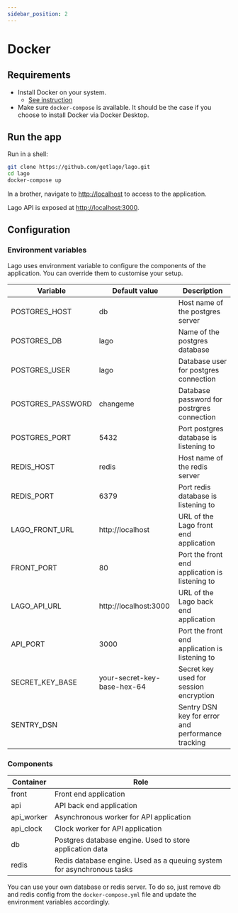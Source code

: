 ```yaml
---
sidebar_position: 2
---
```


# Docker

## Requirements

* Install Docker on your system.
  * [See instruction](https://docs.docker.com/get-docker/)
* Make sure `docker-compose` is available. It should be the case if you choose to install Docker via Docker Desktop.

## Run the app

Run in a shell:

```bash
git clone https://github.com/getlago/lago.git
cd lago
docker-compose up
```

In a brother, navigate to [http://localhost](http://localhost) to access to the application.

Lago API is exposed at [http://localhost:3000](http://localhost:3000).

## Configuration

### Environment variables

Lago uses environment variable to configure the components of the application.
You can override them to customise your setup.

| Variable | Default value | Description |
|--|--|--|
| POSTGRES_HOST | db | Host name of the postgres server |
| POSTGRES_DB | lago | Name of the postgres database |
| POSTGRES_USER | lago | Database user for postgres connection |
| POSTGRES_PASSWORD | changeme | Database password for postrgres connection |
| POSTGRES_PORT | 5432 | Port postgres database is listening to |
| REDIS_HOST | redis | Host name of the redis server |
| REDIS_PORT | 6379 | Port redis database is listening to |
| LAGO_FRONT_URL | http://localhost | URL of the Lago front end application |
| FRONT_PORT | 80 | Port the front end application is listening to |
| LAGO_API_URL | http://localhost:3000 | URL of the Lago back end application |
| API_PORT | 3000 | Port the front end application is listening to |
| SECRET_KEY_BASE | your-secret-key-base-hex-64 | Secret key used for session encryption |
| SENTRY_DSN | | Sentry DSN key for error and performance tracking |

### Components

| Container | Role |
|--|--|
| front | Front end application |
| api | API back end application |
| api_worker | Asynchronous worker for API application |
| api_clock | Clock worker for API application |
| db | Postgres database engine. Used to store application data |
| redis | Redis database engine. Used as a queuing system for asynchronous tasks |

You can use your own database or redis server.
To do so, just remove db and redis config from the `docker-compose.yml` file and update the environment variables accordingly.
